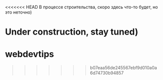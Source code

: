 <<<<<<< HEAD
В процессе строительства, скоро здесь что-то будет, но это неточно)

Under construction, stay tuned)
=======
# webdevtips
>>>>>>> b07eaa56de245567ebf9d010a0a6d74730b94857
